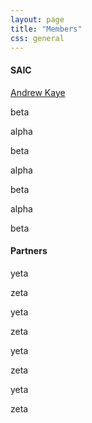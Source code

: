```yaml
---
layout: page
title: "Members"
css: general
---
```


<div class="row">
	<div class="col-md-2 col-md-offset-4 text-left">
		<h4>SAIC</h4>
		<p><a href="http://github.com/notandrewkaye">Andrew Kaye</a></p>
		<p>beta</p>
		<p>alpha</p>
		<p>beta</p>
		<p>alpha</p>
		<p>beta</p>
		<p>alpha</p>
		<p>beta</p>
	</div>
	<div class="col-md-2 text-left">
		<h4>Partners</h4>
		<p>yeta</p>
		<p>zeta</p>
		<p>yeta</p>
		<p>zeta</p>
		<p>yeta</p>
		<p>zeta</p>
		<p>yeta</p>
		<p>zeta</p>
	</div>
</div>